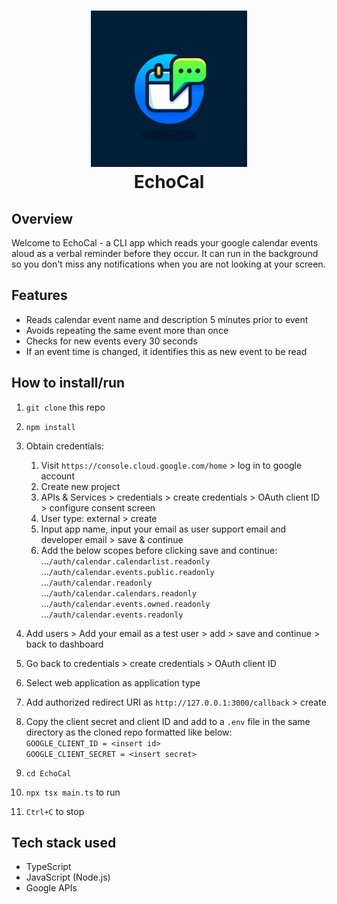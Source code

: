 <h1 align="center">
    <img src="https://raw.githubusercontent.com/em-baggie/EchoCal/main/EchoCal_logo.webp" alt="wells score logo" height="250">
    <br/>
    EchoCal
</h1>

## Overview

Welcome to EchoCal - a CLI app which reads your google calendar events aloud as a verbal reminder before they occur. It can run in the background so you don't miss any notifications when you are not looking at your screen.

## Features
- Reads calendar event name and description 5 minutes prior to event
- Avoids repeating the same event more than once
- Checks for new events every 30 seconds
- If an event time is changed, it identifies this as new event to be read

## How to install/run

1. `git clone` this repo
2. `npm install`
3. Obtain credentials:

   1. Visit `https://console.cloud.google.com/home` > log in to google account
   2. Create new project
   3. APIs & Services > credentials > create credentials > OAuth client ID > configure consent screen
   4. User type: external > create
   5. Input app name, input your email as user support email and developer email > save & continue
   6. Add the below scopes before clicking save and continue:<br>
        ...`/auth/calendar.calendarlist.readonly`<br>
        ...`/auth/calendar.events.public.readonly`<br>
        ...`/auth/calendar.readonly`<br>
        ...`/auth/calendar.calendars.readonly`<br>
        ...`/auth/calendar.events.owned.readonly`<br>
        ...`/auth/calendar.events.readonly`<br>
5. Add users > Add your email as a test user > add > save and continue > back to dashboard
7. Go back to credentials > create credentials > OAuth client ID
8. Select web application as application type
9. Add authorized redirect URI as `http://127.0.0.1:3000/callback` > create
10. Copy the client secret and client ID and add to a `.env` file in the same directory as the cloned repo formatted like below:<br>
    `GOOGLE_CLIENT_ID = <insert id>`<br>
    `GOOGLE_CLIENT_SECRET = <insert secret>`<br>
11. `cd EchoCal`
12. `npx tsx main.ts` to run
13. `Ctrl+C` to stop

## Tech stack used
- TypeScript
- JavaScript (Node.js)
- Google APIs
